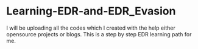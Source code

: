 # Learning-EDR-and-EDR_Evasion
I will be uploading all the codes which I created with the help either opensource projects or blogs. This is a step by step EDR learning path for me.
